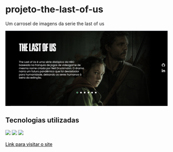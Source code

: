 <h1 style="font-weight: bold;">projeto-the-last-of-us</h1>
<p>Um carrosel de imagens da serie the last of us</p>
<img src="./src/imagens/captura de tela.PNG" alt="imagem do site">
<h2>Tecnologias utilizadas</h2>
<div>
    <img src="https://img.shields.io/badge/HTML5-E34F26?style=for-the-badge&logo=html5&logoColor=white">
    <img src="https://img.shields.io/badge/CSS3-1572B6?style=for-the-badge&logo=css3&logoColor=white">
    <img src="https://img.shields.io/badge/JavaScript-F7DF1E?style=for-the-badge&logo=javascript&logoColor=black">
</div> <br>
<a style="font-weight: 500;" href="https://joaovitor2004.github.io/projeto-the-last-of-us/">Link para visitar o site</a>